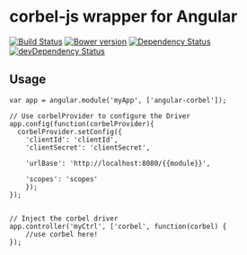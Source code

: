 # corbel-js wrapper for Angular #

[![Build Status](https://travis-ci.org/corbel-platform/angular-corbel.svg?branch=master)](https://travis-ci.org/corbel-platform/angular-corbel)
[![Bower version](https://badge.fury.io/bo/angular-corbel.svg)](http://badge.fury.io/bo/angular-corbel)
[![Dependency Status](https://david-dm.org/corbel-platform/angular-corbel.svg)](https://david-dm.org/corbel-platform/angular-corbel)
[![devDependency Status](https://david-dm.org/corbel-platform/angular-corbel/dev-status.svg)](https://david-dm.org/corbel-platform/angular-corbel#info=devDependencies)

## Usage ##

```
var app = angular.module('myApp', ['angular-corbel']);

// Use corbelProvider to configure the Driver
app.config(function(corbelProvider){
  corbelProvider.setConfig({
    'clientId': 'clientId',
    'clientSecret': 'clientSecret',

    'urlBase': 'http://localhost:8080/{{module}}',

    'scopes': 'scopes'
    });
});


// Inject the corbel driver
app.controller('myCtrl', ['corbel', function(corbel) {
    //use corbel here!
});
```
